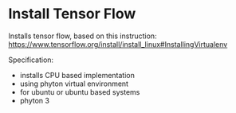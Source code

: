 # Install Tensor Flow
Installs tensor flow, based on this instruction:
https://www.tensorflow.org/install/install_linux#InstallingVirtualenv

Specification:

* installs CPU based implementation
* using phyton virtual environment
* for ubuntu or ubuntu based systems
* phyton 3
